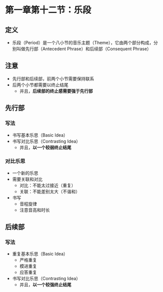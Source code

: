 # 第一章第十二节：乐段

## 定义

- 乐段（Period）是一个八小节的音乐主题（Theme），它由两个部分构成，分别叫做先行部（Antecedent Phrase）和后续部（Consequent Phrase）

## 注意

- 先行部和后续部，前两个小节需要保持联系
- 后两个小节都需要以终止结尾
  - 并且，**后续部的终止感需要强于先行部**

## 先行部

### 写法

- 书写基本乐思（Basic Idea）
- 书写对比乐思（Contrasting Idea）
  - 并且，**以一个较弱终止结尾**

### 对比乐思

- 一个新的乐思
- 需要关联和对比
  - 对比：不能太过接近（重复）
  - 关联：不能差别太大（不谐和）
- 书写
  - 音程旋律
  - 注意音高和时长

## 后续部

### 写法

- 重复基本乐思（Basic Idea）
  - 严格重复
  - 模进重复
  - 应答重复
- 书写对比乐思（Contrasting Idea）
  - 并且，**以一个较强终止结尾**